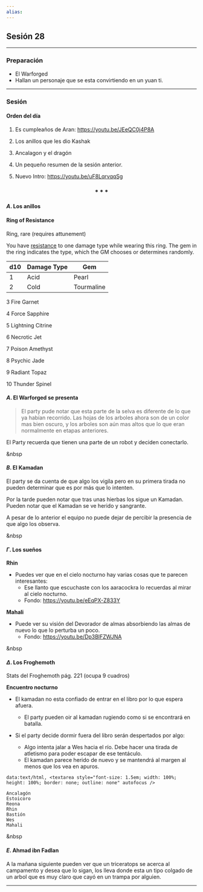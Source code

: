 ```yaml
---
alias:
---
```


## Sesión 28

---

### Preparación

+ El Warforged
+ Hallan un personaje que se esta convirtiendo en un yuan ti.

---

### Sesión

#### Orden del día
1. Es cumpleaños de Aran: https://youtu.be/JEeQC0j4P8A

1. Los anillos que les dio Kashak
2. Ancalagon y el dragón
3. Un pequeño resumen de la sesión anterior.  
4. Nuevo Intro: https://youtu.be/uF8LqrvqqSg

<div align='center'>
   <h3> * * * </h3>
</div>


#### $A$. Los anillos
#### Ring of Resistance

Ring, rare (requires attunement)

You have [resistance](https://www.5esrd.com/gamemastering/combat#TOC-Damage-Resistance-and-Vulnerability) to one damage type while wearing this ring. The gem in the ring indicates the type, which the GM chooses or determines randomly.

|d10| Damage Type|Gem|
|---|---|---|
|1|Acid|Pearl|
|2 |Cold| Tourmaline|

3 Fire Garnet

4 Force Sapphire

5 Lightning Citrine

6 Necrotic Jet

7 Poison Amethyst

8 Psychic Jade

9 Radiant Topaz

10 Thunder Spinel


#### $A$. El Warforged se presenta

>El party pude notar que esta parte de la selva es diferente de lo que ya habían recorrido. Las hojas de los arboles ahora son de un color mas bien oscuro, y los arboles son aún mas altos que lo que eran normalmente en etapas anteriores.

El Party recuerda que tienen una parte de un robot  y deciden conectarlo.

&nbsp

#### $B$. El Kamadan

El party se da cuenta de que algo los vigila pero en su primera tirada no pueden determinar que es por más que lo intenten.

Por la tarde pueden notar que tras unas hierbas los sigue un Kamadan. Pueden notar que el Kamadan se ve herido y sangrante.

A pesar de lo anterior el equipo no puede dejar de percibir la presencia de que algo los observa.

&nbsp

#### $\Gamma$. Los sueños

**Rhin**
+ Puedes ver que en el cielo nocturno hay varias cosas que te parecen interesantes:
	+ Ese llanto que escuchaste con los aaracockra lo recuerdas al mirar al cielo nocturno.
	+ Fondo: https://youtu.be/eEqPX-Z833Y

**Mahali**
+ Puede ver su visión del Devorador de almas absorbiendo las almas de nuevo lo que lo perturba un poco.
	+ Fondo: https://youtu.be/Dp3BlFZWJNA

&nbsp

#### $\Delta$. Los Froghemoth

Stats del Froghemoth pág. 221 (ocupa 9 cuadros)

**Encuentro nocturno**
+ El kamadan no esta confiado de entrar en el libro por lo que espera afuera.
	+ El party pueden oir al kamadan rugiendo como si se encontrará en batalla.

+ Si el party decide dormir fuera del libro serán despertados por algo:
	+ Algo intenta jalar a Wes hacia el río. Debe hacer una tirada de atletismo para poder escapar de ese tentáculo. 
	+ El kamadan parece herido de nuevo y se mantendrá al margen al menos que los vea en apuros.


```
data:text/html, <textarea style="font-size: 1.5em; width: 100%; height: 100%; border: none; outline: none" autofocus />
```

```
Ancalagón
Estoicoro
Reona
Rhin
Bastión
Wes
Mahali
```

&nbsp

#### $E$. Ahmad ibn Fadlan

A la mañana siguiente pueden ver que un triceratops se acerca al campamento y desea que lo sigan, los lleva donde esta un tipo colgado de un arbol que es muy claro que cayó en un trampa por alguien.

---